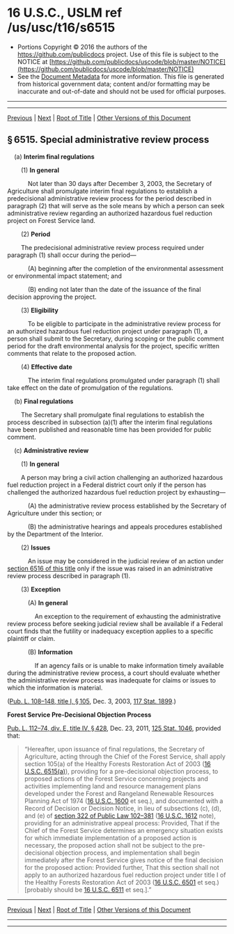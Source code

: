 ---
---

# 16 U.S.C., USLM ref /us/usc/t16/s6515

* Portions Copyright © 2016 the authors of the https://github.com/publicdocs project.
  Use of this file is subject to the NOTICE at [https://github.com/publicdocs/uscode/blob/master/NOTICE](https://github.com/publicdocs/uscode/blob/master/NOTICE)
* See the [Document Metadata](././../../../../..//README.md) for more information.
  This file is generated from historical government data; content and/or formatting may be inaccurate and out-of-date and should not be used for official purposes.

----------
----------

[Previous](./../../../../..//us/usc/t16/ch84/schI/m__us_usc_t16_s6514.md) | [Next](./../../../../..//us/usc/t16/ch84/schI/m__us_usc_t16_s6516.md) | [Root of Title](./../../../../../) | [Other Versions of this Document](https://publicdocs.github.io/go/links?ns=uslm&ref=%2Fus%2Fusc%2Ft16%2Fs6515)

## § 6515. Special administrative review process

    (a) __Interim final regulations__ 

        (1) __In general__ 

            Not later than 30 days after December 3, 2003, the Secretary of Agriculture shall promulgate interim final regulations to establish a predecisional administrative review process for the period described in paragraph (2) that will serve as the sole means by which a person can seek administrative review regarding an authorized hazardous fuel reduction project on Forest Service land.

        (2) __Period__ 

        The predecisional administrative review process required under paragraph (1) shall occur during the period—

            (A) beginning after the completion of the environmental assessment or environmental impact statement; and

            (B) ending not later than the date of the issuance of the final decision approving the project.

        (3) __Eligibility__ 

            To be eligible to participate in the administrative review process for an authorized hazardous fuel reduction project under paragraph (1), a person shall submit to the Secretary, during scoping or the public comment period for the draft environmental analysis for the project, specific written comments that relate to the proposed action.

        (4) __Effective date__ 

            The interim final regulations promulgated under paragraph (1) shall take effect on the date of promulgation of the regulations.

    (b) __Final regulations__ 

        The Secretary shall promulgate final regulations to establish the process described in subsection (a)(1) after the interim final regulations have been published and reasonable time has been provided for public comment.

    (c) __Administrative review__ 

        (1) __In general__ 

        A person may bring a civil action challenging an authorized hazardous fuel reduction project in a Federal district court only if the person has challenged the authorized hazardous fuel reduction project by exhausting—

            (A) the administrative review process established by the Secretary of Agriculture under this section; or

            (B) the administrative hearings and appeals procedures established by the Department of the Interior.

        (2) __Issues__ 

            An issue may be considered in the judicial review of an action under [section 6516 of this title][/us/usc/t16/s6516] only if the issue was raised in an administrative review process described in paragraph (1).

        (3) __Exception__ 

            (A) __In general__ 

                An exception to the requirement of exhausting the administrative review process before seeking judicial review shall be available if a Federal court finds that the futility or inadequacy exception applies to a specific plaintiff or claim.

            (B) __Information__ 

                If an agency fails or is unable to make information timely available during the administrative review process, a court should evaluate whether the administrative review process was inadequate for claims or issues to which the information is material.

([Pub. L. 108–148, title I, § 105][/us/pl/108/148/s105], Dec. 3, 2003, [117 Stat. 1899][/us/stat/117/1899].)

 __Forest Service Pre-Decisional Objection Process__ 

[Pub. L. 112–74, div. E, title IV, § 428][/us/pl/112/74/s428], Dec. 23, 2011, [125 Stat. 1046][/us/stat/125/1046], provided that: 

> “Hereafter, upon issuance of final regulations, the Secretary of Agriculture, acting through the Chief of the Forest Service, shall apply section 105(a) of the Healthy Forests Restoration Act of 2003 ([16 U.S.C. 6515(a)][/us/usc/t16/s6515/a]), providing for a pre-decisional objection process, to proposed actions of the Forest Service concerning projects and activities implementing land and resource management plans developed under the Forest and Rangeland Renewable Resources Planning Act of 1974 ([16 U.S.C. 1600][/us/usc/t16/s1600] et seq.), and documented with a Record of Decision or Decision Notice, in lieu of subsections (c), (d), and (e) of [section 322 of Public Law 102–381][/us/pl/102/381/s322] ([16 U.S.C. 1612][/us/usc/t16/s1612] note), providing for an administrative appeal process: Provided, That if the Chief of the Forest Service determines an emergency situation exists for which immediate implementation of a proposed action is necessary, the proposed action shall not be subject to the pre-decisional objection process, and implementation shall begin immediately after the Forest Service gives notice of the final decision for the proposed action: Provided further, That this section shall not apply to an authorized hazardous fuel reduction project under title I of the Healthy Forests Restoration Act of 2003 ([16 U.S.C. 6501][/us/usc/t16/s6501] et seq.) \[probably should be [16 U.S.C. 6511][/us/usc/t16/s6511] et seq.\].”

----------

[Previous](./../../../../..//us/usc/t16/ch84/schI/m__us_usc_t16_s6514.md) | [Next](./../../../../..//us/usc/t16/ch84/schI/m__us_usc_t16_s6516.md) | [Root of Title](./../../../../../) | [Other Versions of this Document](https://publicdocs.github.io/go/links?ns=uslm&ref=%2Fus%2Fusc%2Ft16%2Fs6515)

----------
----------

[/us/usc/t16/s6516]: https://publicdocs.github.io/go/links?ns=uslm&ref=%2Fus%2Fusc%2Ft16%2Fs6516
[/us/pl/108/148/s105]: https://publicdocs.github.io/go/links?ns=uslm&ref=%2Fus%2Fpl%2F108%2F148%2Fs105
[/us/stat/117/1899]: https://publicdocs.github.io/go/links?ns=uslm&ref=%2Fus%2Fstat%2F117%2F1899
[/us/pl/112/74/s428]: https://publicdocs.github.io/go/links?ns=uslm&ref=%2Fus%2Fpl%2F112%2F74%2Fs428
[/us/stat/125/1046]: https://publicdocs.github.io/go/links?ns=uslm&ref=%2Fus%2Fstat%2F125%2F1046
[/us/usc/t16/s6515/a]: https://publicdocs.github.io/go/links?ns=uslm&ref=%2Fus%2Fusc%2Ft16%2Fs6515%2Fa
[/us/usc/t16/s1600]: https://publicdocs.github.io/go/links?ns=uslm&ref=%2Fus%2Fusc%2Ft16%2Fs1600
[/us/pl/102/381/s322]: https://publicdocs.github.io/go/links?ns=uslm&ref=%2Fus%2Fpl%2F102%2F381%2Fs322
[/us/usc/t16/s1612]: https://publicdocs.github.io/go/links?ns=uslm&ref=%2Fus%2Fusc%2Ft16%2Fs1612
[/us/usc/t16/s6501]: https://publicdocs.github.io/go/links?ns=uslm&ref=%2Fus%2Fusc%2Ft16%2Fs6501
[/us/usc/t16/s6511]: https://publicdocs.github.io/go/links?ns=uslm&ref=%2Fus%2Fusc%2Ft16%2Fs6511


